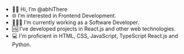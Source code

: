 - 👋🏻 Hi, I’m @abhiThere
- 🌐 I’m interested in Frontend Development.
- 👨🏻‍💻 I’m currently working as a Software Developer.
- 🆚 I've developed projects in React.js and other web technologies.
- 💻 I'm proficient in HTML, CSS, JavaScript, TypeScript React.js and Python.

<!---
abhiThere/abhiThere is a ✨ special ✨ repository because its `README.md` (this file) appears on your GitHub profile.
You can click the Preview link to take a look at your changes.
--->
